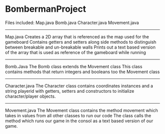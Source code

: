 # BombermanProject
Files included:
Map.java
Bomb.java
Character.java
Movement.java

-------------------------------------------------------
Map.java
Creates a 2D array that is referenced as the map used for the gameboard
Contains getters and setters along side methods to distinguish between breakable and un-breakable walls
Prints out a text based version of the array that is used as reference of the gameboard while running

-------------------------------------------------------

Bomb.Java
The Bomb class extends the Movement class
This class contains methods that return integers and booleans too the Movement class 

-------------------------------------------------------

Character.java
The Character class contains coordinates instances and a string playerid with getters, setters and constructors to initialize character/player objects. 

-------------------------------------------------------

Movement.java
The Movement class contains the method movement which takes in values from all other classes to run our code
The class calls the method which runs our game in the consol as a text based version of our game.




